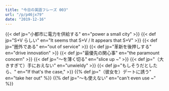 ```yaml
---
title: "今日の英語フレーズ 003"
url: "/p/p46jx79"
date: "2019-12-16"
---
```


{{< def jp="小都市に電力を供給する" en="power a small city" >}}
{{< def jp="S+V らしい" en="It seems that S+V / It appears that S+V" >}}
{{< def jp="圏外である" en="out of service" >}}
{{< def jp="革新を後押しする" en="drive innovation" >}}
{{< def jp="最優先の関心事" en="the paramount concern" >}}
{{< def jp="～を薄く切る" en="slice up ~" >}}
{{< def jp="（大きすぎて）手におえない" en="unwieldy" >}}
{{< def jp="もしそうだとしたら、" en="If that's the case," >}}
{{% def jp="（彼女を）デートに誘う" en="take her out" %}}
{{% def jp="〜も使えない" en="can't even use ~" %}}

